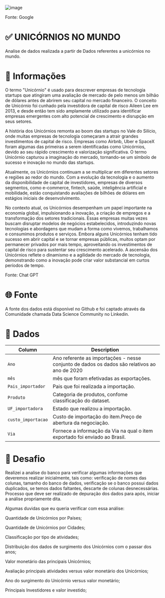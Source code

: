 ![image](https://github.com/LerinaMM/unicorn_data_analysis/assets/83770121/7685bd99-2cf2-41ab-a3de-e7d2b720d91a)

Fonte: Google

# ✅ UNICÓRNIOS NO MUNDO

Analise de dados realizada a partir de Dados referentes a unicórnios no mundo.

# 📖 Informações

O termo "Unicórnio" é usado para descrever empresas de tecnologia startups que atingiram uma avaliação de mercado de pelo menos um bilhão de dólares antes de abrirem seu capital no mercado financeiro. O conceito de Unicórnio foi cunhado pela investidora de capital de risco Aileen Lee em 2013, e desde então tem sido amplamente utilizado para identificar empresas emergentes com alto potencial de crescimento e disrupção em seus setores.

A história dos Unicórnios remonta ao boom das startups no Vale do Silício, onde muitas empresas de tecnologia começaram a atrair grandes investimentos de capital de risco. Empresas como Airbnb, Uber e SpaceX foram algumas das primeiras a serem identificadas como Unicórnios, devido ao seu rápido crescimento e valorização significativa. O termo Unicórnio capturou a imaginação do mercado, tornando-se um símbolo de sucesso e inovação no mundo das startups.

Atualmente, os Unicórnios continuam a se multiplicar em diferentes setores e regiões ao redor do mundo. Com a evolução da tecnologia e o aumento da disponibilidade de capital de investidores, empresas de diversos segmentos, como e-commerce, fintech, saúde, inteligência artificial e mobilidade, estão conquistando avaliações de bilhões de dólares em estágios iniciais de desenvolvimento.

No contexto atual, os Unicórnios desempenham um papel importante na economia global, impulsionando a inovação, a criação de empregos e a transformação dos setores tradicionais. Essas empresas muitas vezes buscam disruptar modelos de negócios estabelecidos, introduzindo novas tecnologias e abordagens que mudam a forma como vivemos, trabalhamos e consumimos produtos e serviços. Embora alguns Unicórnios tenham tido sucesso em abrir capital e se tornar empresas públicas, muitos optam por permanecer privados por mais tempo, aproveitando os investimentos de capital de risco para sustentar seu crescimento acelerado. A ascensão dos Unicórnios reflete o dinamismo e a agilidade do mercado de tecnologia, demonstrando como a inovação pode criar valor substancial em curtos períodos de tempo.

Fonte: Chat GPT

# 🌐 Fonte

A fonte dos dados está disponível no Github e foi captado através da Comunidade chamada Data Science Community no Linkedin.

# 💾 Dados

| Column     | Description              |
|------------|--------------------------|
| `Ano` | Ano referente as importações - nesse conjunto de dados os dados são relativos ao ano de 2020 |
| `mês` | mês que foram efetivadas as exportações. |
| `Pais_importador` | Pais que foi realizada a importação. |
| `Produto` | Categoria de produtos, confome classificação do dataset. |
| `UF_importadora` | Estado que realizou a importação. |
| `custo_importacao` | Custo de importação do item.Preço de abertura da negociação. |
| `Via` | Fornece a informação da Via na qual o item exportado foi enviado ao Brasil. |

# 🧾 Desafio 

Realizei a analise do banco para verificar algumas informações que deveremos realizar inicialmente, tais como: verificação de nomes das colunas, tamanho do banco de dados, verificação se o banco possui dados duplicados, se temos dados faltantes, descarte de colunas desnecessárias. Processo que deve ser realizado de depuração dos dados para após, iniciar a análise propriamente dita.

Algumas duvidas que eu queria verificar com essa análise:

Quantidade de Unicórnios por Países;

Quantidade de Unicórnios por Cidades;

Classificação por tipo de atividades;

Distribuição dos dados de surgimento dos Unicórnios com o passar dos anos;

Valor monetário das principais Unicórnios;

Avaliação principais atividades versus valor monetário dos Unicórnios;

Ano do surgimento do Unicórnio versus valor monetário;

Principais Investidores e valor investido;

